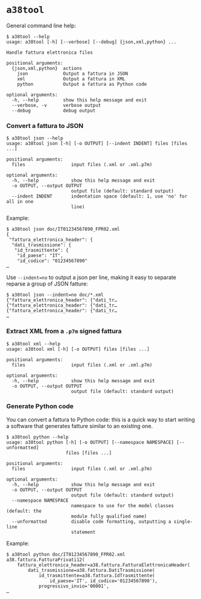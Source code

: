 # `a38tool`

General command line help:

```text
$ a38tool --help
usage: a38tool [-h] [--verbose] [--debug] {json,xml,python} ...

Handle fattura elettronica files

positional arguments:
  {json,xml,python}  actions
    json             Output a fattura in JSON
    xml              Output a fattura in XML
    python           Output a fattura as Python code

optional arguments:
  -h, --help         show this help message and exit
  --verbose, -v      verbose output
  --debug            debug output
```

### Convert a fattura to JSON

```text
$ a38tool json --help
usage: a38tool json [-h] [-o OUTPUT] [--indent INDENT] files [files ...]

positional arguments:
  files                 input files (.xml or .xml.p7m)

optional arguments:
  -h, --help            show this help message and exit
  -o OUTPUT, --output OUTPUT
                        output file (default: standard output)
  --indent INDENT       indentation space (default: 1, use 'no' for all in one
                        line)
```

Example:

```text
$ a38tool json doc/IT01234567890_FPR02.xml
{
 "fattura_elettronica_header": {
  "dati_trasmissione": {
   "id_trasmittente": {
    "id_paese": "IT",
    "id_codice": "01234567890"
…
```

Use `--indent=no` to output a json per line, making it easy to separate reparse
a group of JSON fatture:

```text
$ a38tool json --indent=no doc/*.xml
{"fattura_elettronica_header": {"dati_tr…
{"fattura_elettronica_header": {"dati_tr…
{"fattura_elettronica_header": {"dati_tr…
…
```

### Extract XML from a `.p7m` signed fattura

```text
$ a38tool xml --help
usage: a38tool xml [-h] [-o OUTPUT] files [files ...]

positional arguments:
  files                 input files (.xml or .xml.p7m)

optional arguments:
  -h, --help            show this help message and exit
  -o OUTPUT, --output OUTPUT
                        output file (default: standard output)
```

### Generate Python code

You can convert a fattura to Python code: this is a quick way to start writing
a software that generates fatture similar to an existing one.

```text
$ a38tool python --help
usage: a38tool python [-h] [-o OUTPUT] [--namespace NAMESPACE] [--unformatted]
                      files [files ...]

positional arguments:
  files                 input files (.xml or .xml.p7m)

optional arguments:
  -h, --help            show this help message and exit
  -o OUTPUT, --output OUTPUT
                        output file (default: standard output)
  --namespace NAMESPACE
                        namespace to use for the model classes (default: the
                        module fully qualified name)
  --unformatted         disable code formatting, outputting a single-line
                        statement
```

Example:

```text
$ a38tool python doc/IT01234567890_FPR02.xml
a38.fattura.FatturaPrivati12(
    fattura_elettronica_header=a38.fattura.FatturaElettronicaHeader(
        dati_trasmissione=a38.fattura.DatiTrasmissione(
            id_trasmittente=a38.fattura.IdTrasmittente(
                id_paese='IT', id_codice='01234567890'),
            progressivo_invio='00001',
…
```
